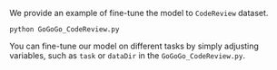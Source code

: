 We provide an example of fine-tune the model to `CodeReview` dataset.

```
python GoGoGo_CodeReview.py
```

You can fine-tune our model on different tasks by simply adjusting variables, such as `task` or `dataDir` in the `GoGoGo_CodeReview.py`.